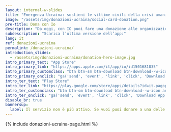 ```yaml
---
layout: internal-w-slides
title: "Emergenza Ucraina: sostieni le vittime civili della crisi umanitaria"
image: "/assets/img/donazioni-ucraina/social-card-donation.png"
pre-title: Dona con Io
description: "Da oggi, con IO puoi fare una donazione alle organizzazioni umanitarie che assistono le vittime civili della crisi in Ucraina. L’importo verrà versato direttamente sul conto dell’organizzazione a cui scegli di donare."
subdescription: "Scarica l’ultima versione dell’app:"
lang: it
ref: donazioni-ucraina
permalink: /donazioni-ucraina/
introduction_slides:
  - /assets/img/donazioni-ucraina/donation-hero-image.jpg
intro_primary_text: "App Store"
intro_primary_link: "https://apps.apple.com/it/app/io/id1501681835"
intro_primary_customclass: "btn btn-sm btn-download btn-download--w-icon ios text-uppercase px-3 px-md-5 mr-2"
intro_primary_onclick: "ga('send', 'event', 'link', 'click', 'Download App: iOS', 1)"
intro_ter_text: "Play Store"
intro_ter_link: "https://play.google.com/store/apps/details?id=it.pagopa.io.app"
intro_ter_customclass: "btn btn-sm btn-download btn-download--w-icon android text-uppercase px-3 px-md-5 "
intro_ter_onclick: "ga('send', 'event', 'link', 'click', 'Download App: Android', 1)"
disable_br: true
bannersup:
  label: Il servizio non è più attivo. Se vuoi puoi donare a una delle organizzazioni umanitarie che avevano aderito all’iniziativa.
---
```


{% include donazioni-ucraina-page.html %}
